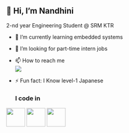 ## 👋 Hi, I’m Nandhini
2-nd year Engineering Student @ SRM KTR
- 🌱 I’m currently learning embedded systems
- 💞️ I’m looking for part-time intern jobs
- 📫 How to reach me
  <br/>[<img src="https://img.shields.io/badge/LinkedIn-0077B5?style=for-the-badge&logo=linkedin&logoColor=white" />](www.linkedin.com/in/nandhini-srinivasan-4a92942a8)
- ⚡ Fun fact: I Know level-1 Japanese

  ### I code in
<img height="50" width="50" src="https://img.icons8.com/color/48/000000/python.png" /> <img height="50" width="50" src="https://img.icons8.com/color/48/000000/c-programming.png" /> <img height="50" width="50" src="https://img.icons8.com/fluent/48/000000/arduino.png"/>
